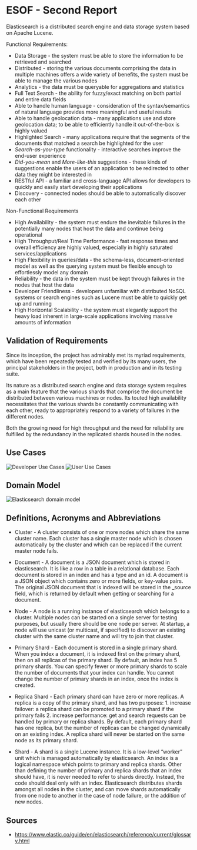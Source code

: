 ESOF - Second Report
====================
Elasticsearch is a distributed search engine and data storage system based on Apache Lucene.


Functional Requirements:
* Data Storage - the system must be able to store the information to be retrieved and searched
* Distributed - storing the various documents comprising the data in multiple machines offers a wide variety of benefits, the system must be able to manage the various nodes
* Analytics - the data must be queryable for aggregations and statistics 
* Full Text Search - the ability for fuzzy/exact matching on both partial and entire data fields 
* Able to handle human language - consideration of the syntax/semantics of natural language provides more meaningful and useful results
* Able to handle geolocation data - many applications use and store geolocation data; to be able to efficiently handle it out-of-the-box is highly valued
* Highlighted Search - many applications require that the segments of the documents that matched a search be highlighted for the user
* *Search-as-you-type* functionality - interactive searches improve the end-user experience 
* *Did-you-mean* and *More-like-this* suggestions - these kinds of suggestions enable the users of an application to be redirected to other data they might be interested in
* RESTful API - a familiar and cross-language API allows for developers to quickly and easily start developing their applications
* Discovery - connected nodes should be able to automatically discover each other

Non-Functional Requirements
* High Availability - the system must endure the inevitable failures in the potentially many nodes that host the data and continue being operational
* High Throughput/Real Time Performance - fast response times and overall efficiency are highly valued, especially in highly saturated services/applications
* High Flexibility in queries/data - the schema-less, document-oriented model as well as the querying system must be flexible enough to effortlessly model any domain 
* Reliability - the data in the system must be kept through failures in the nodes that host the data
* Developer Friendliness - developers unfamiliar with distributed NoSQL systems or search engines such as Lucene must be able to quickly get up and running
* High Horizontal Scalability - the system must elegantly support the heavy load inherent in large-scale applications involving massive amounts of information

Validation of Requirements
--------------------------
Since its inception, the project has admirably met its myriad requirements, which have been repeatedly tested and verified by its many users, the principal stakeholders in the project, both in production and in its testing suite.


Its nature as a distributed search engine and data storage system requires as a main feature that the various shards that comprise the document be distributed between various machines or nodes. Its touted high availability necessitates that the various shards be constantly communicating with each other, ready to appropriately respond to a variety of failures in the different nodes.

Both the growing need for high throughput and the need for reliability are fulfilled by the redundancy in the replicated shards housed in the nodes.

Use Cases
---------
![Developer Use Cases](images/use_case_1.PNG "Developer Use Cases")
![User Use Cases](images/use_case_2.PNG "User Use Cases")

Domain Model
------------
![Elasticsearch domain model](images/domain_model.PNG "Elasticsearch domain model")

Definitions, Acronyms and Abbreviations
---------------------------------------
* Cluster - A cluster consists of one or more nodes which share the same cluster name. Each cluster has a single master node which is chosen automatically by the cluster and which can be replaced if the current master node fails.

* Document - A document is a JSON document which is stored in elasticsearch. It is like a row in a table in a relational database. Each document is stored in an index and has a type and an id. A document is a JSON object which contains zero or more fields, or key-value pairs. The original JSON document that is indexed will be stored in the _source field, which is returned by default when getting or searching for a document.

* Node - A node is a running instance of elasticsearch which belongs to a cluster. Multiple nodes can be started on a single server for testing purposes, but usually there should be one node per server. At startup, a node will use unicast (or multicast, if specified) to discover an existing cluster with the same cluster name and will try to join that cluster.

* Primary Shard - Each document is stored in a single primary shard. When you index a document, it is indexed first on the primary shard, then on all replicas of the primary shard. By default, an index has 5 primary shards. You can specify fewer or more primary shards to scale the number of documents that your index can handle. You cannot change the number of primary shards in an index, once the index is created.

* Replica Shard - Each primary shard can have zero or more replicas. A replica is a copy of the primary shard, and has two purposes:
				1. increase failover: a replica shard can be promoted to a primary shard if the primary fails
				2. increase performance: get and search requests can be handled by primary or replica shards. By default, each primary shard has one replica, but the number of replicas can be changed dynamically on an existing index. A replica shard will never be started on the same node as its primary shard. 

* Shard - A shard is a single Lucene instance. It is a low-level “worker” unit which is managed automatically by elasticsearch. An index is a logical namespace which points to primary and replica shards. Other than defining the number of primary and replica shards that an index should have, it is never needed to refer to shards directly. Instead, the code should deal only with an index. Elasticsearch distributes shards amongst all nodes in the cluster, and can move shards automatically from one node to another in the case of node failure, or the addition of new nodes.


Sources
-------
* https://www.elastic.co/guide/en/elasticsearch/reference/current/glossary.html
